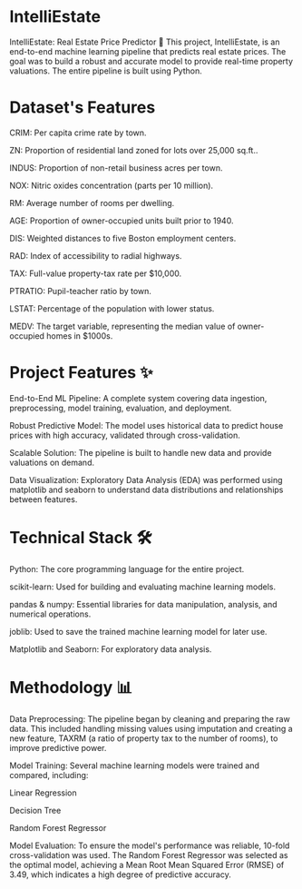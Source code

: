 # IntelliEstate
IntelliEstate: Real Estate Price Predictor 🏡 
This project, IntelliEstate, is an end-to-end machine learning pipeline that predicts real estate prices. The goal was to build a robust and accurate model to provide real-time property valuations. The entire pipeline is built using Python.

# Dataset's Features
CRIM: Per capita crime rate by town.

ZN: Proportion of residential land zoned for lots over 25,000 sq.ft..

INDUS: Proportion of non-retail business acres per town.

NOX: Nitric oxides concentration (parts per 10 million).

RM: Average number of rooms per dwelling.

AGE: Proportion of owner-occupied units built prior to 1940.

DIS: Weighted distances to five Boston employment centers.

RAD: Index of accessibility to radial highways.

TAX: Full-value property-tax rate per $10,000.

PTRATIO: Pupil-teacher ratio by town.

LSTAT: Percentage of the population with lower status.

MEDV: The target variable, representing the median value of owner-occupied homes in $1000s.

# Project Features ✨
End-to-End ML Pipeline: A complete system covering data ingestion, preprocessing, model training, evaluation, and deployment.

Robust Predictive Model: The model uses historical data to predict house prices with high accuracy, validated through cross-validation.

Scalable Solution: The pipeline is built to handle new data and provide valuations on demand.

Data Visualization: Exploratory Data Analysis (EDA) was performed using matplotlib and seaborn to understand data distributions and relationships between features.

# Technical Stack 🛠️
Python: The core programming language for the entire project.

scikit-learn: Used for building and evaluating machine learning models.

pandas & numpy: Essential libraries for data manipulation, analysis, and numerical operations.

joblib: Used to save the trained machine learning model for later use.

Matplotlib and Seaborn: For exploratory data analysis.

# Methodology 📊
Data Preprocessing: The pipeline began by cleaning and preparing the raw data. This included handling missing values using imputation and creating a new feature, TAXRM (a ratio of property tax to the number of rooms), to improve predictive power.

Model Training: Several machine learning models were trained and compared, including:

Linear Regression

Decision Tree

Random Forest Regressor

Model Evaluation: To ensure the model's performance was reliable, 10-fold cross-validation was used. The Random Forest Regressor was selected as the optimal model, achieving a Mean Root Mean Squared Error (RMSE) of 3.49, which indicates a high degree of predictive accuracy.

